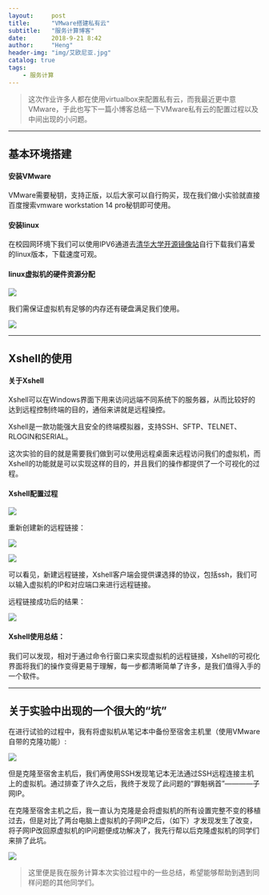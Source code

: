 ```yaml
---
layout:     post
title:      "VMware搭建私有云"
subtitle:   "服务计算博客"
date:       2018-9-21 8:42
author:     "Heng"
header-img: "img/艾欧尼亚.jpg"
catalog: true
tags:
    - 服务计算
---
```


>这次作业许多人都在使用virtualbox来配置私有云，而我最近更中意VMware，于此也写下一篇小博客总结一下VMware私有云的配置过程以及中间出现的小问题。

---
## 基本环境搭建
#### 安装VMware

VMware需要秘钥，支持正版，以后大家可以自行购买，现在我们做小实验就直接百度搜索vmware workstation 14 pro秘钥即可使用。

#### 安装linux
    
在校园网环境下我们可以使用IPV6通道去[清华大学开源镜像站](https://mirrors6.tuna.tsinghua.edu.cn/)自行下载我们喜爱的linux版本，下载速度可观。

#### linux虚拟机的硬件资源分配

![](/img/in-post/post-fuwujisuan/fuwujisuan-1.png)

我们需保证虚拟机有足够的内存还有硬盘满足我们使用。

![](/img/in-post/post-fuwujisuan/fuwujisuan-2.png)

----

## Xshell的使用

#### 关于Xshell
Xshell可以在Windows界面下用来访问远端不同系统下的服务器，从而比较好的达到远程控制终端的目的，通俗来讲就是远程操控。

Xshell是一款功能强大且安全的终端模拟器，支持SSH、SFTP、TELNET、RLOGIN和SERIAL。

这次实验的目的就是需要我们做到可以使用远程桌面来远程访问我们的虚拟机，而Xshell的功能就是可以实现这样的目的，并且我们的操作都提供了一个可视化的过程。

#### Xshell配置过程

![](/img/in-post/post-fuwujisuan/3.png)

重新创建新的远程链接：

![](/img/in-post/post-fuwujisuan/4.png)

![](/img/in-post/post-fuwujisuan/5.png)

可以看见，新建远程链接，Xshell客户端会提供课选择的协议，包括ssh，我们可以输入虚拟机的IP和对应端口来进行远程链接。

远程链接成功后的结果：

![](/img/in-post/post-fuwujisuan/6.png)

#### Xshell使用总结：
我们可以发现，相对于通过命令行窗口来实现虚拟机的远程链接，Xshell的可视化界面将我们的操作变得更易于理解，每一步都清晰简单了许多，是我们值得入手的一个软件。

---

## 关于实验中出现的一个很大的“坑”

在进行试验的过程中，我有将虚拟机从笔记本中备份至宿舍主机里（使用VMware自带的克隆功能）:

![](/img/in-post/post-fuwujisuan/8.png)

但是克隆至宿舍主机后，我们再使用SSH发现笔记本无法通过SSH远程连接主机上的虚拟机。通过排查了许久之后，我终于发现了此问题的“罪魁祸首”————子网IP。

在克隆至宿舍主机之后，我一直认为克隆是会将虚拟机的所有设置完整不变的移植过去，但是对比了两台电脑上虚拟机的子网IP之后，（如下）才发现发生了改变，将子网IP改回原虚拟机的IP问题便成功解决了，我先行帮以后克隆虚拟机的同学们来排了此坑。

![](/img/in-post/post-fuwujisuan/7.png)


>这里便是我在服务计算本次实验过程中的一些总结，希望能够帮助到遇到同样问题的其他同学们。